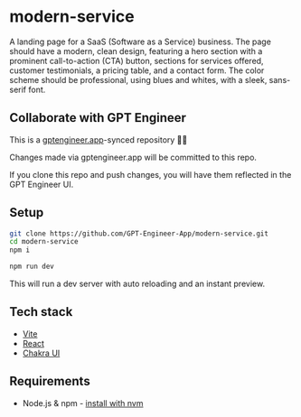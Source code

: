 # modern-service

A landing page for a SaaS (Software as a Service) business. The page should have a modern, clean design, featuring a hero section with a prominent call-to-action (CTA) button, sections for services offered, customer testimonials, a pricing table, and a contact form. The color scheme should be professional, using blues and whites, with a sleek, sans-serif font.

## Collaborate with GPT Engineer

This is a [gptengineer.app](https://gptengineer.app)-synced repository 🌟🤖

Changes made via gptengineer.app will be committed to this repo.

If you clone this repo and push changes, you will have them reflected in the GPT Engineer UI.

## Setup

```sh
git clone https://github.com/GPT-Engineer-App/modern-service.git
cd modern-service
npm i
```

```sh
npm run dev
```

This will run a dev server with auto reloading and an instant preview.

## Tech stack

- [Vite](https://vitejs.dev/)
- [React](https://react.dev/)
- [Chakra UI](https://chakra-ui.com/)

## Requirements

- Node.js & npm - [install with nvm](https://github.com/nvm-sh/nvm#installing-and-updating)
